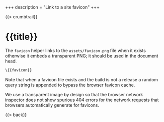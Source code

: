 +++
description = "Link to a site favicon"
+++

{{> crumbtrail}}

# {{title}}

The `favicon` helper links to the `assets/favicon.png` file when it exists otherwise it embeds a transparent PNG; it should be used in the document head.

```handlebars
\{{favicon}}
```

Note that when a favicon file exists and the build is not a release a random query string is appended to bypass the browser favicon cache.

We use a transparent image by design so that the browser network inspector does not show spurious 404 errors for the network requests that browsers automatically generate for favicons.

{{> back}}
